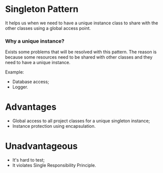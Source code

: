 # Singleton Pattern

It helps us when we need to have a unique instance class to share with the other classes using a global access point.

### Why a unique instance?

Exists some problems that will be resolved with this pattern. The reason is because some resources need to be shared with other classes and they need to have a unique instance.

Example: 

- Database access;
- Logger.

# Advantages

- Global access to all project classes for a unique singleton instance;
- Instance protection using encapsulation.

# Unadvantageous

- It's hard to test;
- It violates Single Responsibility Principle.